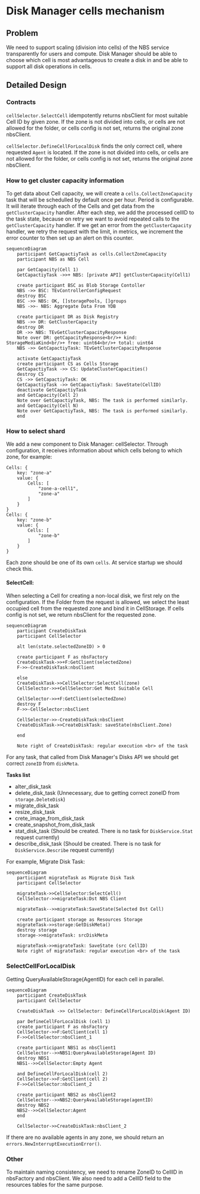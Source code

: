 # Disk Manager cells mechanism

## Problem
We need to support scaling (division into cells) of the NBS service transparently for users and compute.
Disk Manager should be able to choose which cell is most advantageous to create a disk in and be able to support all disk operations in cells.

## Detailed Design

### Contracts

`cellSelector.SelectCell` idempotently returns nbsClient for most suitable Cell ID by given zone. If the zone is not divided into cells, or cells are not allowed for the folder, or cells config is not set, returns the original zone nbsClient.

`cellSelector.DefineCellForLocalDisk` finds the only correct cell, where requested `Agent` is located. If the zone is not divided into cells, or cells are not allowed for the folder, or cells config is not set, returns the original zone nbsClient.

### How to get cluster capacity information

To get data about Cell capacity, we will create a `cells.CollectZoneCapacity` task that will be schedulled by default once per hour. Period is configurable.
It will iterate through each of the Cells and get data from the `getClusterCapacity` handler.
After each step, we add the processed cellID to the task state, because on retry we want to avoid repeated calls to the `getClusterCapacity` handler.
If we get an error from the `getClusterCapacity` handler, we retry the request with the limit, in metrics, we increment the error counter to then set up an alert on this counter.

```mermaid
sequenceDiagram
    participant GetCapactiyTask as cells.CollectZoneCapacity
    participant NBS as NBS Cell

    par GetCapacity(Cell 1)
    GetCapactiyTask ->>+ NBS: [private API] getClusterCapacity(Cell1)

    create participant BSC as Blob Storage Contoller
    NBS ->> BSC: TEvControllerConfigRequest
    destroy BSC
    BSC ->> NBS: OK, []storagePools, []groups
    NBS ->>- NBS: Aggregate Data From YDB

    create participant DR as Disk Registry
    NBS ->> DR: GetClusterCapacity
    destroy DR
    DR ->> NBS: TEvGetClusterCapacityResponse
    Note over DR: getCapacityResponse<br/>+ kind: StorageMediaKind<br/>+ free: uint64<br/>+ total: uint64
    NBS ->> GetCapactiyTask: TEvGetClusterCapacityResponse

    activate GetCapactiyTask
    create participant CS as Cells Storage
    GetCapactiyTask ->> CS: UpdateClusterCapacities()
    destroy CS
    CS ->> GetCapactiyTask: OK
    GetCapactiyTask ->> GetCapactiyTask: SaveState(CellID)
    deactivate GetCapactiyTask
    and GetCapacity(Cell 2)
    Note over GetCapactiyTask, NBS: The task is performed similarly.
    and GetCapacity(Cell N)
    Note over GetCapactiyTask, NBS: The task is performed similarly.
    end
```

### How to select shard

We add a new component to Disk Manager: cellSelector. Through configuration, it receives information about which cells belong to which zone, for example:

```
Cells: {
    key: "zone-a"
    value: {
        Cells: [
            "zone-a-cell1",
            "zone-a"
        ]
    }
}
Cells: {
    key: "zone-b"
    value: {
        Cells: [
            "zone-b"
        ]
    }
}
```

Each zone should be one of its own `cells`. At service startup we should check this.

#### SelectCell:

When selecting a Cell for creating a non-local disk, we first rely on the configuration. If the Folder from the request is allowed, we select the least occupied cell from the requested zone and bind it in CellStorage.
If cells config is not set, we return nbsClient for the requested zone.

```mermaid
sequenceDiagram
    participant CreateDiskTask
    participant CellSelector

    alt len(state.selectedZoneID) > 0

    create participant F as nbsFactory
    CreateDiskTask->>+F:GetClient(selectedZone)
    F->>-CreateDiskTask:nbsClient

    else
    CreateDiskTask->>CellSelector:SelectCell(zone)
    CellSelector->>+CellSelector:Get Most Suitable Cell

    CellSelector->>+F:GetClient(selectedZone)
    destroy F
    F->>-CellSelector:nbsClient

    CellSelector->>-CreateDiskTask:nbsClient
    CreateDiskTask->>CreateDiskTask: saveState(nbsClient.Zone)

    end

    Note right of CreateDiskTask: regular execution <br> of the task
```

For any task, that called from Disk Manager's Disks API we should get correct `zoneID` from `diskMeta`.

**Tasks list**

- alter_disk_task
- delete_disk_task (Unnecessary, due to getting correct zoneID from `storage.DeleteDisk`)
- migrate_disk_task
- resize_disk_task
- crete_image_from_disk_task
- create_snapshot_from_disk_task
- stat_disk_task (Should be created. There is no task for `DiskService.Stat` request currently)
- describe_disk_task (Should be created. There is no task for `DiskService.Describe` request currently)

For example, Migrate Disk Task:

```mermaid
sequenceDiagram
    participant migrateTask as Migrate Disk Task
    participant CellSelector

    migrateTask->>CellSelector:SelectCell()
    CellSelector->>migrateTask:Dst NBS Client

    migrateTask-->>migrateTask:SaveState(Selected Dst Cell)

    create participant storage as Resources Storage
    migrateTask->>storage:GetDiskMeta()
    destroy storage
    storage->>migrateTask: srcDiskMeta

    migrateTask->>migrateTask: SaveState (src CellID)
    Note right of migrateTask: regular execution <br> of the task
```

### SelectCellForLocalDisk

Getting QueryAvailableStorage(AgentID) for each cell in parallel.

```mermaid
sequenceDiagram
    participant CreateDiskTask
    participant CellSelector

    CreateDiskTask ->> CellSelector: DefineCellForLocalDisk(Agent ID)

    par DefineCellForLocalDisk (cell 1)
    create participant F as nbsFactory
    CellSelector->>F:GetClient(cell 1)
    F->>CellSelector:nbsClient_1

    create participant NBS1 as nbsClient1
    CellSelector-->>NBS1:QueryAvailableStorage(Agent ID)
    destroy NBS1
    NBS1-->>CellSelector:Empty Agent

    and DefineCellForLocalDisk(cell 2)
    CellSelector->>F:GetClient(cell 2)
    F->>CellSelector:nbsClient_2

    create participant NBS2 as nbsClient2
    CellSelector-->>NBS2:QueryAvailableStorage(agentID)
    destroy NBS2
    NBS2-->>CellSelector:Agent
    end

    CellSelector->>CreateDiskTask:nbsClient_2
```

If there are no available agents in any zone, we should return an `errors.NewInterruptExecutionError()`.

### Other

To maintain naming consistency, we need to rename ZoneID to CellID in nbsFactory and nbsClient.
We also need to add a CellID field to the resources tables for the same purpose.
